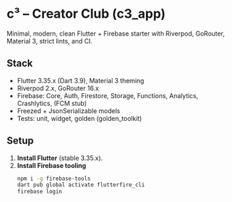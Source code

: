 # c³ – Creator Club (c3_app)

Minimal, modern, clean Flutter + Firebase starter with Riverpod, GoRouter, Material 3, strict lints, and CI.

## Stack
- Flutter 3.35.x (Dart 3.9), Material 3 theming  
- Riverpod 2.x, GoRouter 16.x  
- Firebase: Core, Auth, Firestore, Storage, Functions, Analytics, Crashlytics, (FCM stub)  
- Freezed + JsonSerializable models  
- Tests: unit, widget, golden (golden_toolkit)

## Setup

1. **Install Flutter** (stable 3.35.x).  
2. **Install Firebase tooling**  
   ```bash
   npm i -g firebase-tools
   dart pub global activate flutterfire_cli
   firebase login